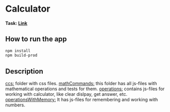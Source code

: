 # Calculator

#### Task: [Link](https://drive.google.com/file/d/15jVnBPXaZrjs99KOUxp4TGq6Inau6xq_/view)

## How to run the app

```bash
npm install
npm build-prod
```

## Description
[ccs:](src/css) folder with css files.
[mathCommands:](src/scripts/mathCommands) this folder has all js-files with mathematical operations and tests for them.
[operations:](src/scripts/operations) contains js-files for working with calculator, like clear dislpay, get answer, etc.
[operationsWithMemory:](src/scripts/operationsWithMemory/) It has js-files for remembering and working with numbers.